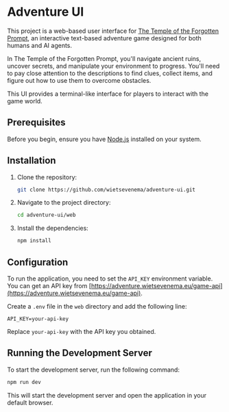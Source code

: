 # Adventure UI

This project is a web-based user interface for [The Temple of the Forgotten Prompt](https://adventure.wietsevenema.eu/), an interactive text-based adventure game designed for both humans and AI agents. 

In The Temple of the Forgotten Prompt, you'll navigate ancient ruins, uncover secrets, and manipulate your environment to progress. You'll need to pay close attention to the descriptions to find clues, collect items, and figure out how to use them to overcome obstacles. 

This UI provides a terminal-like interface for players to interact with the game world.

## Prerequisites

Before you begin, ensure you have [Node.js](https://nodejs.org/) installed on your system.

## Installation

1. Clone the repository:

   ```bash
   git clone https://github.com/wietsevenema/adventure-ui.git
   ```

2. Navigate to the project directory:

   ```bash
   cd adventure-ui/web
   ```

3. Install the dependencies:

   ```bash
   npm install
   ```

## Configuration

To run the application, you need to set the `API_KEY` environment variable. You can get an API key from [https://adventure.wietsevenema.eu/game-api](https://adventure.wietsevenema.eu/game-api).

Create a `.env` file in the `web` directory and add the following line:

```
API_KEY=your-api-key
```

Replace `your-api-key` with the API key you obtained.

## Running the Development Server

To start the development server, run the following command:

```bash
npm run dev
```

This will start the development server and open the application in your default browser.